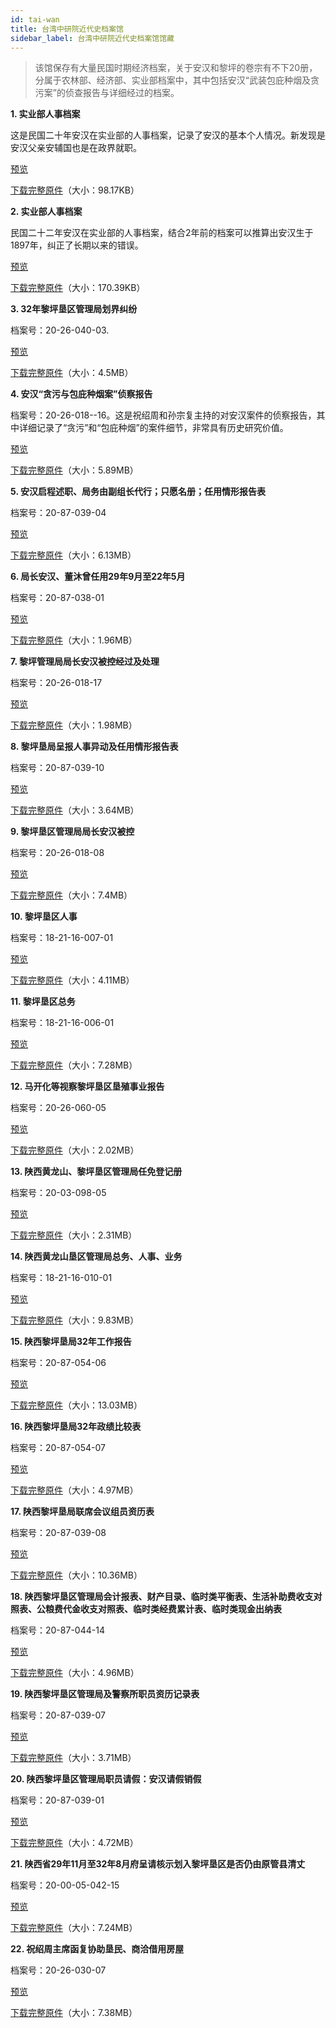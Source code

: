 ```yaml
---
id: tai-wan
title: 台湾中研院近代史档案馆
sidebar_label: 台湾中研院近代史档案馆馆藏
---
```

>该馆保存有大量民国时期经济档案，关于安汉和黎坪的卷宗有不下20册，分属于农林部、经济部、实业部档案中，其中包括安汉“武装包庇种烟及贪污案”的侦查报告与详细经过的档案。

**1. 实业部人事档案**

这是民国二十年安汉在实业部的人事档案，记录了安汉的基本个人情况。新发现是安汉父亲安辅国也是在政界就职。
  
<a href='//ycimg.m.duoku.com/cimages/img/promo/hljfe/res/loading/logo/image/history/RenShiDangAn-1.jpg' target='_blank'>预览</a>

<a href='//ycimg.m.duoku.com/cimages/img/promo/hljfe/res/loading/logo/image/history/RenShiDangAn-1.jpg' download="//ycimg.m.duoku.com/cimages/img/promo/hljfe/res/loading/logo/image/history/RenShiDangAn-1.jpg">下载完整原件</a>（大小：98.17KB）

**2. 实业部人事档案**

民国二十二年安汉在实业部的人事档案，结合2年前的档案可以推算出安汉生于1897年，纠正了长期以来的错误。
  
<a href='//ycimg.m.duoku.com/cimages/img/promo/hljfe/res/loading/logo/image/history/RenShiDangAn-2.jpg' target='_blank'>预览</a>

<a href='//ycimg.m.duoku.com/cimages/img/promo/hljfe/res/loading/logo/image/history/RenShiDangAn-2.jpg' download="//ycimg.m.duoku.com/cimages/img/promo/hljfe/res/loading/logo/image/history/RenShiDangAn-2.jpg">下载完整原件</a>（大小：170.39KB）

**3. 32年黎坪垦区管理局划界纠纷**

档案号：20-26-040-03.
  
<a href='//ycimg.m.duoku.com/cimages/img/promo/hljfe/res/loading/logo/image/history/tai-wan-3-small.jpg' target='_blank'>预览</a>

<a href='//ycimg.m.duoku.com/cimages/img/promo/hljfe/res/loading/logo/image/history/tai-wan-3-big.pdf' download="//ycimg.m.duoku.com/cimages/img/promo/hljfe/res/loading/logo/image/history/tai-wan-3-big.pdf">下载完整原件</a>（大小：4.5MB）


**4. 安汉“贪污与包庇种烟案”侦察报告**

档案号：20-26-018--16。这是祝绍周和孙宗复主持的对安汉案件的侦察报告，其中详细记录了“贪污”和“包庇种烟”的案件细节，非常具有历史研究价值。
  
<a href='//ycimg.m.duoku.com/cimages/img/promo/hljfe/res/loading/logo/image/history/tai-wan-4-small.jpg' target='_blank'>预览</a>

<a href='//ycimg.m.duoku.com/cimages/img/promo/hljfe/res/loading/logo/image/history/tai-wan-4-big.pdf' download="//ycimg.m.duoku.com/cimages/img/promo/hljfe/res/loading/logo/image/history/tai-wan-4-big.pdf">下载完整原件</a>（大小：5.89MB）

**5. 安汉启程述职、局务由副组长代行；只愿名册；任用情形报告表**

档案号：20-87-039-04
  
<a href='//ycimg.m.duoku.com/cimages/img/promo/hljfe/res/loading/logo/image/history/tai-wan-5-small.jpg' target='_blank'>预览</a>

<a href='//ycimg.m.duoku.com/cimages/img/promo/hljfe/res/loading/logo/image/history/tai-wan-5-big.pdf' download="//ycimg.m.duoku.com/cimages/img/promo/hljfe/res/loading/logo/image/history/tai-wan-5-big.pdf">下载完整原件</a>（大小：6.13MB）

**6. 局长安汉、董沐曾任用29年9月至22年5月**

档案号：20-87-038-01
  
<a href='//ycimg.m.duoku.com/cimages/img/promo/hljfe/res/loading/logo/image/history/tai-wan-6-small.jpg' target='_blank'>预览</a>

<a href='//ycimg.m.duoku.com/cimages/img/promo/hljfe/res/loading/logo/image/history/tai-wan-6-big.pdf' download="//ycimg.m.duoku.com/cimages/img/promo/hljfe/res/loading/logo/image/history/tai-wan-6-big.pdf">下载完整原件</a>（大小：1.96MB）

**7. 黎坪管理局局长安汉被控经过及处理**

档案号：20-26-018-17
  
<a href='//ycimg.m.duoku.com/cimages/img/promo/hljfe/res/loading/logo/image/history/tai-wan-7-small.jpg' target='_blank'>预览</a>

<a href='//ycimg.m.duoku.com/cimages/img/promo/hljfe/res/loading/logo/image/history/tai-wan-7-big.pdf' download="//ycimg.m.duoku.com/cimages/img/promo/hljfe/res/loading/logo/image/history/tai-wan-7-big.pdf">下载完整原件</a>（大小：1.98MB）

**8. 黎坪垦局呈报人事异动及任用情形报告表**

档案号：20-87-039-10
  
<a href='//ycimg.m.duoku.com/cimages/img/promo/hljfe/res/loading/logo/image/history/tai-wan-8-small.jpg' target='_blank'>预览</a>

<a href='//ycimg.m.duoku.com/cimages/img/promo/hljfe/res/loading/logo/image/history/tai-wan-8-big.pdf' download="//ycimg.m.duoku.com/cimages/img/promo/hljfe/res/loading/logo/image/history/tai-wan-8-big.pdf">下载完整原件</a>（大小：3.64MB）

**9. 黎坪垦区管理局局长安汉被控**

档案号：20-26-018-08
  
<a href='//ycimg.m.duoku.com/cimages/img/promo/hljfe/res/loading/logo/image/history/tai-wan-9-small.jpg' target='_blank'>预览</a>

<a href='//ycimg.m.duoku.com/cimages/img/promo/hljfe/res/loading/logo/image/history/tai-wan-9-big.pdf' download="//ycimg.m.duoku.com/cimages/img/promo/hljfe/res/loading/logo/image/history/tai-wan-9-big.pdf">下载完整原件</a>（大小：7.4MB）

**10. 黎坪垦区人事**

档案号：18-21-16-007-01
  
<a href='//ycimg.m.duoku.com/cimages/img/promo/hljfe/res/loading/logo/image/history/tai-wan-10-small.jpg' target='_blank'>预览</a>

<a href='//ycimg.m.duoku.com/cimages/img/promo/hljfe/res/loading/logo/image/history/tai-wan-10-big.pdf' download="//ycimg.m.duoku.com/cimages/img/promo/hljfe/res/loading/logo/image/history/tai-wan-10-big.pdf">下载完整原件</a>（大小：4.11MB）

**11. 黎坪垦区总务**

档案号：18-21-16-006-01
  
<a href='//ycimg.m.duoku.com/cimages/img/promo/hljfe/res/loading/logo/image/history/tai-wan-11-small.jpg' target='_blank'>预览</a>

<a href='//ycimg.m.duoku.com/cimages/img/promo/hljfe/res/loading/logo/image/history/tai-wan-11-big.pdf' download="//ycimg.m.duoku.com/cimages/img/promo/hljfe/res/loading/logo/image/history/tai-wan-11-big.pdf">下载完整原件</a>（大小：7.28MB）

**12. 马开化等视察黎坪垦区垦殖事业报告**

档案号：20-26-060-05
  
<a href='//ycimg.m.duoku.com/cimages/img/promo/hljfe/res/loading/logo/image/history/tai-wan-12-small.jpg' target='_blank'>预览</a>

<a href='//ycimg.m.duoku.com/cimages/img/promo/hljfe/res/loading/logo/image/history/tai-wan-12-big.pdf' download="//ycimg.m.duoku.com/cimages/img/promo/hljfe/res/loading/logo/image/history/tai-wan-1-big.pdf">下载完整原件</a>（大小：2.02MB）

**13. 陕西黄龙山、黎坪垦区管理局任免登记册**

档案号：20-03-098-05
  
<a href='//ycimg.m.duoku.com/cimages/img/promo/hljfe/res/loading/logo/image/history/tai-wan-13-small.jpg' target='_blank'>预览</a>

<a href='//ycimg.m.duoku.com/cimages/img/promo/hljfe/res/loading/logo/image/history/tai-wan-13-big.pdf' download="//ycimg.m.duoku.com/cimages/img/promo/hljfe/res/loading/logo/image/history/tai-wan-13-big.pdf">下载完整原件</a>（大小：2.31MB）

**14. 陕西黄龙山垦区管理局总务、人事、业务**

档案号：18-21-16-010-01
  
<a href='//ycimg.m.duoku.com/cimages/img/promo/hljfe/res/loading/logo/image/history/tai-wan-14-small.jpg' target='_blank'>预览</a>

<a href='//ycimg.m.duoku.com/cimages/img/promo/hljfe/res/loading/logo/image/history/tai-wan-14-big.pdf' download="//ycimg.m.duoku.com/cimages/img/promo/hljfe/res/loading/logo/image/history/tai-wan-14-big.pdf">下载完整原件</a>（大小：9.83MB）

**15. 陕西黎坪垦局32年工作报告**

档案号：20-87-054-06
  
<a href='//ycimg.m.duoku.com/cimages/img/promo/hljfe/res/loading/logo/image/history/tai-wan-15-small.jpg' target='_blank'>预览</a>

<a href='//ycimg.m.duoku.com/cimages/img/promo/hljfe/res/loading/logo/image/history/tai-wan-15-big.pdf' download="//ycimg.m.duoku.com/cimages/img/promo/hljfe/res/loading/logo/image/history/tai-wan-15-big.pdf">下载完整原件</a>（大小：13.03MB）

**16. 陕西黎坪垦局32年政绩比较表**

档案号：20-87-054-07
  
<a href='//ycimg.m.duoku.com/cimages/img/promo/hljfe/res/loading/logo/image/history/tai-wan-16-small.jpg' target='_blank'>预览</a>

<a href='//ycimg.m.duoku.com/cimages/img/promo/hljfe/res/loading/logo/image/history/tai-wan-16-big.pdf' download="//ycimg.m.duoku.com/cimages/img/promo/hljfe/res/loading/logo/image/history/tai-wan-16-big.pdf">下载完整原件</a>（大小：4.97MB）

**17. 陕西黎坪垦局联席会议组员资历表**

档案号：20-87-039-08
  
<a href='//ycimg.m.duoku.com/cimages/img/promo/hljfe/res/loading/logo/image/history/tai-wan-17-small.jpg' target='_blank'>预览</a>

<a href='//ycimg.m.duoku.com/cimages/img/promo/hljfe/res/loading/logo/image/history/tai-wan-17-big.pdf' download="//ycimg.m.duoku.com/cimages/img/promo/hljfe/res/loading/logo/image/history/tai-wan-17-big.pdf">下载完整原件</a>（大小：10.36MB）

**18. 陕西黎坪垦区管理局会计报表、财产目录、临时类平衡表、生活补助费收支对照表、公粮费代金收支对照表、临时类经费累计表、临时类现金出纳表**

档案号：20-87-044-14
  
<a href='//ycimg.m.duoku.com/cimages/img/promo/hljfe/res/loading/logo/image/history/tai-wan-18-small.jpg' target='_blank'>预览</a>

<a href='//ycimg.m.duoku.com/cimages/img/promo/hljfe/res/loading/logo/image/history/tai-wan-18-big.pdf' download="//ycimg.m.duoku.com/cimages/img/promo/hljfe/res/loading/logo/image/history/tai-wan-18-big.pdf">下载完整原件</a>（大小：4.96MB）

**19. 陕西黎坪垦区管理局及警察所职员资历记录表**

档案号：20-87-039-07
  
<a href='//ycimg.m.duoku.com/cimages/img/promo/hljfe/res/loading/logo/image/history/tai-wan-19-small.jpg' target='_blank'>预览</a>

<a href='//ycimg.m.duoku.com/cimages/img/promo/hljfe/res/loading/logo/image/history/tai-wan-19-big.pdf' download="//ycimg.m.duoku.com/cimages/img/promo/hljfe/res/loading/logo/image/history/tai-wan-19-big.pdf">下载完整原件</a>（大小：3.71MB）

**20. 陕西黎坪垦区管理局职员请假：安汉请假销假**

档案号：20-87-039-01
  
<a href='//ycimg.m.duoku.com/cimages/img/promo/hljfe/res/loading/logo/image/history/tai-wan-20-small.jpg' target='_blank'>预览</a>

<a href='//ycimg.m.duoku.com/cimages/img/promo/hljfe/res/loading/logo/image/history/tai-wan-20-big.pdf' download="//ycimg.m.duoku.com/cimages/img/promo/hljfe/res/loading/logo/image/history/tai-wan-20-big.pdf">下载完整原件</a>（大小：4.72MB）

**21. 陕西省29年11月至32年8月府呈请核示划入黎坪垦区是否仍由原管县清丈**

档案号：20-00-05-042-15
  
<a href='//ycimg.m.duoku.com/cimages/img/promo/hljfe/res/loading/logo/image/history/tai-wan-21-small.jpg' target='_blank'>预览</a>

<a href='//ycimg.m.duoku.com/cimages/img/promo/hljfe/res/loading/logo/image/history/tai-wan-21-big.pdf' download="//ycimg.m.duoku.com/cimages/img/promo/hljfe/res/loading/logo/image/history/tai-wan-21-big.pdf">下载完整原件</a>（大小：7.24MB）

**22. 祝绍周主席函复协助垦民、商洽借用房屋**

档案号：20-26-030-07
  
<a href='//ycimg.m.duoku.com/cimages/img/promo/hljfe/res/loading/logo/image/history/tai-wan-22-small.jpg' target='_blank'>预览</a>

<a href='//ycimg.m.duoku.com/cimages/img/promo/hljfe/res/loading/logo/image/history/tai-wan-22-big.pdf' download="//ycimg.m.duoku.com/cimages/img/promo/hljfe/res/loading/logo/image/history/tai-wan-22-big.pdf">下载完整原件</a>（大小：7.38MB）


